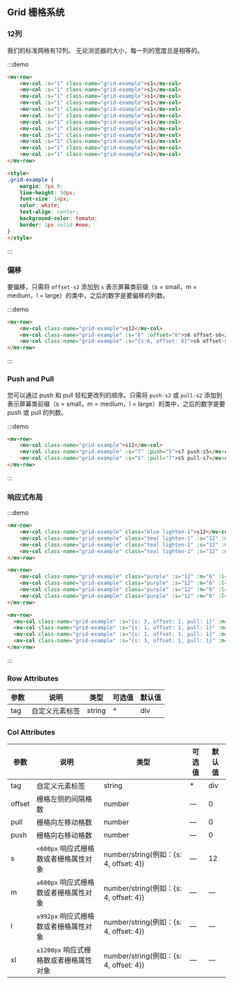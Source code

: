 <style>
.grid-example {
    margin: 7px 0;
    line-height: 50px;
    font-size: 14px;
    color: white;
    text-align: center;
    background-color: tomato;
    border: 1px solid #eee;
}
</style>
## Grid 栅格系统

### 12列

我们的标准网格有12列。 无论浏览器的大小，每一列的宽度总是相等的。

:::demo
```html
<mv-row>
    <mv-col :s="1" class-name="grid-example">s1</mv-col>
    <mv-col :s="1" class-name="grid-example">s1</mv-col>
    <mv-col :s="1" class-name="grid-example">s1</mv-col>
    <mv-col :s="1" class-name="grid-example">s1</mv-col>
    <mv-col :s="1" class-name="grid-example">s1</mv-col>
    <mv-col :s="1" class-name="grid-example">s1</mv-col>
    <mv-col :s="1" class-name="grid-example">s1</mv-col>
    <mv-col :s="1" class-name="grid-example">s1</mv-col>
    <mv-col :s="1" class-name="grid-example">s1</mv-col>
    <mv-col :s="1" class-name="grid-example">s1</mv-col>
    <mv-col :s="1" class-name="grid-example">s1</mv-col>
    <mv-col :s="1" class-name="grid-example">s1</mv-col>
</mv-row>

<style>
.grid-example {
    margin: 7px 0;
    line-height: 50px;
    font-size: 14px;
    color: white;
    text-align: center;
    background-color: tomato;
    border: 1px solid #eee;
}
</style>
```
:::

### 偏移

要偏移，只需将 `offset-s2` 添加到 `s` 表示屏幕类前缀（s = small，m = medium，l = large）的类中，之后的数字是要偏移的列数。

:::demo
```html
<mv-row>
    <mv-col class-name="grid-example">s12</mv-col>
    <mv-col class-name="grid-example" :s="6" :offset="6">s6 offset-s6</mv-col>
    <mv-col class-name="grid-example" :s="{s:6, offset: 6}">s6 offset-s6</mv-col>
</mv-row>
```
:::

### Push and Pull

您可以通过 push 和 pull 轻松更改列的顺序。只需将 `push-s2` 或 `pull-s2` 添加到表示屏幕类前缀（s = small，m = medium，l = large）的类中，之后的数字是要 push 或 pull 的列数。

:::demo
```html
<mv-row>
    <mv-col class-name="grid-example">s12</mv-col>
    <mv-col class-name="grid-example" :s="7" :push="5">s7 push-s5</mv-col>
    <mv-col class-name="grid-example" :s="5" :pull="7">s5 pull-s7</mv-col>
</mv-row>
```
:::

### 响应式布局

:::demo
```html
<mv-row>
    <mv-col class-name="grid-example" class="blue lighten-1">s12</mv-col>
    <mv-col class-name="grid-example" class="teal lighten-1" :s="12" :m="4" :l="2">s12 m4 l2</mv-col>
    <mv-col class-name="grid-example" class="teal lighten-1" :s="12" :m="4" :l="8">s12 m4 l8</mv-col>
    <mv-col class-name="grid-example" class="teal lighten-1" :s="12" :m="4" :l="2">s12 m4 l2</mv-col>
</mv-row>

<mv-row>
    <mv-col class-name="grid-example" class="purple" :s="12" :m="6" :l="3">s12 m4 l2</mv-col>
    <mv-col class-name="grid-example" class="purple" :s="12" :m="6" :l="3">s12 m4 l8</mv-col>
    <mv-col class-name="grid-example" class="purple" :s="12" :m="6" :l="3">s12 m4 l2</mv-col>
    <mv-col class-name="grid-example" class="purple" :s="12" :m="6" :l="3">s12 m4 l2</mv-col>
</mv-row>

<mv-row>
  <mv-col class-name="grid-example" :s="{s: 3, offset: 1, pull: 1}" :m="{s: 2, push: 1}" :l="{s: 1, offset: 1}" :xl="2">s12 m6 l3</mv-col>
  <mv-col class-name="grid-example" :s="{s: 1, offset: 1, pull: 1}" :m="{s: 2, push: 1}" :l="{s: 3, offset: 1}" :xl="4">s12 m6 l3</mv-col>
  <mv-col class-name="grid-example" :s="{s: 1, offset: 1, pull: 1}" :m="{s: 2, push: 1}" :l="{s: 3, offset: 1}" :xl="4">s12 m6 l3</mv-col>
  <mv-col class-name="grid-example" :s="{s: 3, offset: 1, pull: 1}" :m="{s: 2, push: 1}" :l="{s: 1, offset: 1}" :xl="2">s12 m6 l3</mv-col>
</mv-row>
```
:::

### Row Attributes
| 参数      | 说明    | 类型      | 可选值       | 默认值   |
|---------- |-------- |---------- |-------------  |-------- |
| tag | 自定义元素标签 | string | * | div |

### Col Attributes
| 参数      | 说明    | 类型      | 可选值       | 默认值   |
|---------- |-------- |---------- |-------------  |-------- |
| tag | 自定义元素标签 | string | * | div |
| offset | 栅格左侧的间隔格数 | number | — | 0 |
| pull | 栅格向左移动格数 | number | — | 0 |
| push | 栅格向右移动格数 | number | — | 0 |
| s | `<600px` 响应式栅格数或者栅格属性对象 | number/string(例如：{s: 4, offset: 4}) | — | 12 |
| m | `≥600px` 响应式栅格数或者栅格属性对象 | number/string(例如：{s: 4, offset: 4}) | — | — |
| l | `≥992px` 响应式栅格数或者栅格属性对象 | number/string(例如：{s: 4, offset: 4}) | — | — |
| xl | `≥1200px` 响应式栅格数或者栅格属性对象 | number/string(例如：{s: 4, offset: 4}) | — | — |
